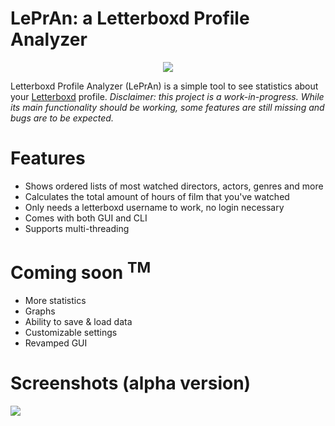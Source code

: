 # LePrAn: a Letterboxd Profile Analyzer
<p align="center"><img src="https://i.imgur.com/1uoOUjs.png"></p>

Letterboxd Profile Analyzer (LePrAn) is a simple tool to see statistics about your [Letterboxd](https://letterboxd.com) profile.
*Disclaimer: this project is a work-in-progress. While its main functionality should be working, some features are still missing and bugs are to be expected.*

# Features
- Shows ordered lists of most watched directors, actors, genres and more
- Calculates the total amount of hours of film that you've watched
- Only needs a letterboxd username to work, no login necessary
- Comes with both GUI and CLI
- Supports multi-threading

# Coming soon <sup>TM</sup>
- More statistics
- Graphs
- Ability to save & load data
- Customizable settings
- Revamped GUI

# Screenshots (alpha version)
<img src="https://i.imgur.com/BobzccU.png">
